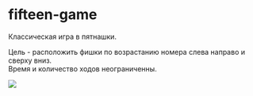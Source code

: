 # fifteen-game
Классическая игра в пятнашки.

Цель - расположить фишки по возрастанию номера слева направо и сверху вниз. <br>
Время и количество ходов неограниченны.

![](https://habrastorage.org/webt/af/-u/ok/af-uok3nea1kfwoovphoyxdxoq0.png)
